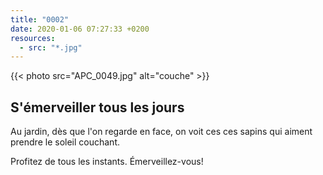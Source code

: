 ```yaml
---
title: "0002"
date: 2020-01-06 07:27:33 +0200
resources:
  - src: "*.jpg"
---
```

{{< photo src="APC_0049.jpg" alt="couche" >}}

## S'émerveiller tous les jours

Au jardin, dès que l'on regarde en face, on voit ces ces sapins qui aiment prendre le soleil couchant.

Profitez de tous les instants. Émerveillez-vous!
